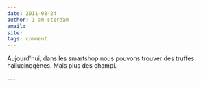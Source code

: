 ```yaml
---
date: 2011-08-24
author: I am sterdam
email: 
site: 
tags: comment
---
```


<p>Aujourd'hui, dans les smartshop nous pouvons trouver des truffes hallucinogènes. Mais plus des champi.</p>
---
